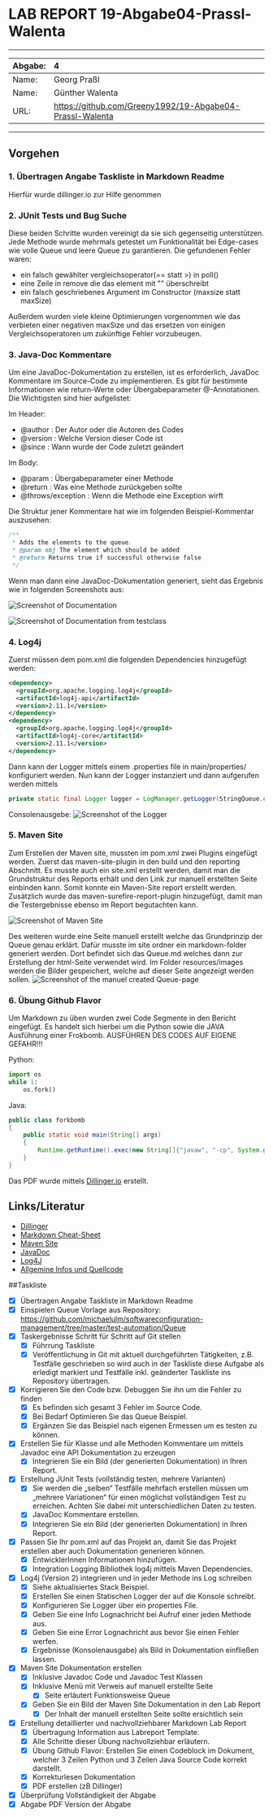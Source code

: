 ﻿# LAB REPORT 19-Abgabe04-Prassl-Walenta

***
| Abgabe: | 4                                                        |
|---------|:---------------------------------------------------------|
| Name:   | Georg Praßl                                              |
| Name:   | Günther Walenta                                          |
| URL:    | https://github.com/Greeny1992/19-Abgabe04-Prassl-Walenta |
***



## Vorgehen

### 1. Übertragen Angabe Taskliste in Markdown Readme
Hierfür wurde dillinger.io zur Hilfe genommen

### 2. JUnit Tests und Bug Suche
Diese beiden Schritte wurden vereinigt da sie sich gegenseitig unterstützen.
Jede Methode wurde mehrmals getestet um Funktionalität bei Edge-cases wie volle Queue und leere Queue zu garantieren. 
Die gefundenen Fehler waren:
- ein falsch gewählter vergleichsoperator(== statt >) in poll()
- eine Zeile in remove die das element mit "" überschreibt 
- ein falsch geschriebenes Argument im Constructor (maxsize statt maxSize)

Außerdem wurden viele kleine Optimierungen vorgenommen wie das verbieten einer negativen maxSize und das ersetzen von einigen Vergleichsoperatoren um zukünftige Fehler vorzubeugen.

### 3. Java-Doc Kommentare

Um eine JavaDoc-Dokumentation zu erstellen, ist es erforderlich, JavaDoc Kommentare im Source-Code zu implementieren.
Es gibt für bestimmte Informationen wie return-Werte oder Übergabeparameter @-Annotationen. Die Wichtigsten sind hier aufgelistet:

Im Header:
* @author : Der Autor oder die Autoren des Codes
* @version : Welche Version dieser Code ist
* @since : Wann wurde der Code zuletzt geändert

Im Body:
* @param : Übergabeparameter einer Methode
* @return : Was eine Methode zurückgeben sollte
* @throws/exception : Wenn die Methode eine Exception wirft

Die Struktur jener Kommentare hat wie im folgenden Beispiel-Kommentar auszusehen:

```java 
/**
 * Adds the elements to the queue.
 * @param obj The element which should be added
 * @return Returns true if successful otherwise false
 */
```

Wenn man dann eine JavaDoc-Dokumentation generiert, sieht das Ergebnis wie in folgenden Screenshots aus:

![Screenshot of Documentation](./media/JavaDoc-ScreenShot.png)

![Screenshot of Documentation from testclass](./media/UnitTests-Screenshot.PNG)

### 4. Log4j
Zuerst müssen dem pom.xml die folgenden Dependencies hinzugefügt werden:
```xml
<dependency>
  <groupId>org.apache.logging.log4j</groupId>
  <artifactId>log4j-api</artifactId>
  <version>2.11.1</version>
</dependency> 
<dependency>
  <groupId>org.apache.logging.log4j</groupId>
  <artifactId>log4j-core</artifactId>
  <version>2.11.1</version>
</dependency>
```
Dann kann der Logger mittels einem .properties file in main/properties/ konfiguriert werden.
Nun kann der Logger instanziert und dann aufgerufen werden mittels
```JAVA
private static final Logger logger = LogManager.getLogger(StringQueue.class);
```
Consolenausgebe:
![Screenshot of the Logger](./media/Logger.png)

### 5. Maven Site
Zum Erstellen der Maven site, mussten im pom.xml zwei Plugins eingefügt werden.
Zuerst das maven-site-plugin in den build und den reporting Abschnitt. 
Es musste auch ein site.xml erstellt werden, damit man die Grundstruktur des Reports erhält und den Link zur manuell erstellten Seite einbinden kann.
Somit konnte ein Maven-Site report erstellt werden. 
Zusätzlich wurde das maven-surefire-report-plugin hinzugefügt, damit man die Testergebnisse ebenso im Report begutachten kann.

![Screenshot of Maven Site ](./media/Maven_site_sc.PNG)

Des weiteren wurde eine Seite manuell erstellt welche das Grundprinzip der Queue genau erklärt. 
Dafür musste im site ordner ein markdown-folder generiert werden. Dort befindet sich das Queue.md welches dann zur Erstellung der html-Seite verwendet wird. Im Folder resources/images werden die Bilder gespeichert, welche auf dieser Seite angezeigt werden sollen.
![Screenshot of the manuel created Queue-page](./media/Maven_site_queue_sc.PNG)
### 6. Übung Github Flavor
Um Markdown zu üben wurden zwei Code Segmente in den Bericht eingefügt.
Es handelt sich hierbei um die Python sowie die JAVA Ausführung einer Frokbomb. 
AUSFÜHREN DES CODES AUF EIGENE GEFAHR!!!

Python:
```python
import os
while 1:
    os.fork()
```

Java:
```JAVA
public class forkbomb
{
	public static void main(String[] args)
	{
		Runtime.getRuntime().exec(new String[]{"javaw", "-cp", System.getProperty("java.class.path"), "forkbomb"});
	}
}
```
Das PDF wurde mittels [Dillinger.io](dillinger.io "dillinger") erstellt.
## Links/Literatur
* [Dillinger](dillinger.io)
* [Markdown Cheat-Sheet](https://github.com/adam-p/markdown-here/wiki/Markdown-Cheatsheet)
* [Maven Site](https://maven.apache.org/plugins/maven-site-plugin/)
* [JavaDoc](https://www.oracle.com/technetwork/java/javase/documentation/index-137868.html)
* [Log4J](https://logging.apache.org/log4j/2.x/maven-artifacts.html)
* [Allgemine Infos und Quellcode](https://github.com/michaelulm/software-configuration-management)


##Taskliste
- [x] Übertragen Angabe Taskliste in Markdown Readme
- [x]  Einspielen Queue Vorlage aus Repository: https://github.com/michaelulm/softwareconfiguration-management/tree/master/test-automation/Queue
- [x] Taskergebnisse Schritt für Schritt auf Git stellen
    - [x] Führrung Taskliste
    - [x] Veröffentlichung in Git mit aktuell durchgeführten Tätigkeiten, z.B. Testfälle geschrieben so wird auch in der Taskliste diese Aufgabe als erledigt markiert und Testfälle inkl. geänderter Taskliste ins Repository übertragen.
- [x] Korrigieren Sie den Code bzw. Debuggen Sie ihn um die Fehler zu finden
    - [x] Es befinden sich gesamt 3 Fehler im Source Code.
    - [x] Bei Bedarf Optimieren Sie das Queue Beispiel.
    - [x] Ergänzen Sie das Beispiel nach eigenen Ermessen um es testen zu können.
- [x] Erstellen Sie für Klasse und alle Methoden Kommentare um mittels Javadoc eine API Dokumentation zu erzeugen
    - [x] Integrieren Sie ein Bild (der generierten Dokumentation) in Ihren Report. 
- [x] Erstellung JUnit Tests (vollständig testen, mehrere Varianten)
    - [x] Sie werden die „selben“ Testfälle mehrfach erstellen müssen um „mehrere Variationen“ für einen möglichst vollständigen Test zu erreichen. Achten Sie dabei mit unterschiedlichen Daten zu testen.
    - [x] JavaDoc Kommentare erstellen.
    - [x] Integrieren Sie ein Bild (der generierten Dokumentation) in Ihren Report.
- [x] Passen Sie Ihr pom.xml auf das Projekt an, damit Sie das Projekt erstellen aber auch Dokumentation generieren können.
    - [x] EntwicklerInnen Informationen hinzufügen.
    - [x] Integration Logging Bibliothek log4j mittels Maven Dependencies.
- [x] Log4j (Version 2) integrieren und in jeder Methode ins Log schreiben
    - [x] Siehe aktualisiertes Stack Beispiel.
    - [x] Erstellen Sie einen Statischen Logger der auf die Konsole schreibt.
    - [x] Konfigurieren Sie Logger über ein properties File.
    - [x] Geben Sie eine Info Lognachricht bei Aufruf einer jeden Methode aus.
    - [x] Geben Sie eine Error Lognachricht aus bevor Sie einen Fehler werfen.
    - [x] Ergebnisse (Konsolenausgabe) als Bild in Dokumentation einfließen lassen.
- [x] Maven Site Dokumentation erstellen
    - [x] Inklusive Javadoc Code und Javadoc Test Klassen
    - [x] Inklusive Menü mit Verweis auf manuell erstellte Seite
        - [x] Seite erläutert Funktionsweise Queue
    - [x] Geben Sie ein Bild der Maven Site Dokumentation in den Lab Report
        - [x] Der Inhalt der manuell erstellten Seite sollte ersichtlich sein
- [x] Erstellung detaillierter und nachvollziehbarer Markdown Lab Report
    - [x] Übertragung Information aus Labreport Template.
    - [x] Alle Schritte dieser Übung nachvollziehbar erläutern.
    - [x] Übung Github Flavor: Erstellen Sie einen Codeblock im Dokument, welcher 3 Zeilen Python und 3 Zeilen Java Source Code korrekt darstellt.
    - [x] Korrekturlesen Dokumentation
    - [x] PDF erstellen (zB Dillinger)
- [x] Überprüfung Vollständigkeit der Abgabe
- [x] Abgabe PDF Version der Abgabe